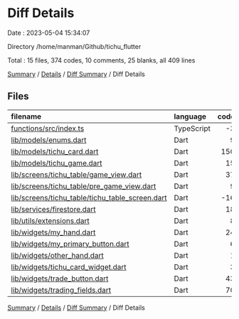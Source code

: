 # Diff Details

Date : 2023-05-04 15:34:07

Directory /home/manman/Github/tichu_flutter

Total : 15 files,  374 codes, 10 comments, 25 blanks, all 409 lines

[Summary](results.md) / [Details](details.md) / [Diff Summary](diff.md) / Diff Details

## Files
| filename | language | code | comment | blank | total |
| :--- | :--- | ---: | ---: | ---: | ---: |
| [functions/src/index.ts](/functions/src/index.ts) | TypeScript | -3 | 10 | -2 | 5 |
| [lib/models/enums.dart](/lib/models/enums.dart) | Dart | 9 | 0 | 1 | 10 |
| [lib/models/tichu_card.dart](/lib/models/tichu_card.dart) | Dart | 150 | 0 | 2 | 152 |
| [lib/models/tichu_game.dart](/lib/models/tichu_game.dart) | Dart | 15 | 0 | 0 | 15 |
| [lib/screens/tichu_table/game_view.dart](/lib/screens/tichu_table/game_view.dart) | Dart | 37 | 0 | 5 | 42 |
| [lib/screens/tichu_table/pre_game_view.dart](/lib/screens/tichu_table/pre_game_view.dart) | Dart | 9 | 0 | 2 | 11 |
| [lib/screens/tichu_table/tichu_table_screen.dart](/lib/screens/tichu_table/tichu_table_screen.dart) | Dart | -16 | 0 | -2 | -18 |
| [lib/services/firestore.dart](/lib/services/firestore.dart) | Dart | 18 | 0 | 1 | 19 |
| [lib/utils/extensions.dart](/lib/utils/extensions.dart) | Dart | 8 | 0 | 2 | 10 |
| [lib/widgets/my_hand.dart](/lib/widgets/my_hand.dart) | Dart | 24 | 0 | 0 | 24 |
| [lib/widgets/my_primary_button.dart](/lib/widgets/my_primary_button.dart) | Dart | 6 | 0 | 0 | 6 |
| [lib/widgets/other_hand.dart](/lib/widgets/other_hand.dart) | Dart | 1 | 0 | 0 | 1 |
| [lib/widgets/tichu_card_widget.dart](/lib/widgets/tichu_card_widget.dart) | Dart | 3 | 0 | 0 | 3 |
| [lib/widgets/trade_button.dart](/lib/widgets/trade_button.dart) | Dart | 43 | 0 | 5 | 48 |
| [lib/widgets/trading_fields.dart](/lib/widgets/trading_fields.dart) | Dart | 70 | 0 | 11 | 81 |

[Summary](results.md) / [Details](details.md) / [Diff Summary](diff.md) / Diff Details